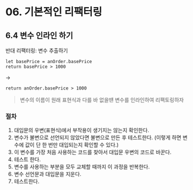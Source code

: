 # 06. 기본적인 리팩터링

## 6.4 변수 인라인 하기
반대 리팩터링: 변수 추출하기

```JS
let basePrice = anOrder.basePrice
return basePrice > 1000
```
->
```JS
return anOrder.basePrice > 1000
```
> 변수의 이름이 원래 표현식과 다를 바 없을떈 변수를 인라인하여 리팩토링하자

### 절차
1. 대입문의 우변(표현식)에서 부작용이 생기지는 않는지 확인한다.
2. 변수가 불변으로 선언되지 않았다면 불변으로 만든 후 테스트한다. (이렇게 하면 변수에 값이 단 한 번만 대입되는지 확인할 수 있다.)
3. 이 변수를 가장 처음 사용하는 코드를 찾아서 대입문 우변의 코드로 바꾼다.
4. 테스트 한다.
5. 변수를 사용하는 부분을 모두 교체할 때까지 이 과정을 반복한다.
6. 변수 선언문과 대입문을 지운다.
7. 테스트한다.
















